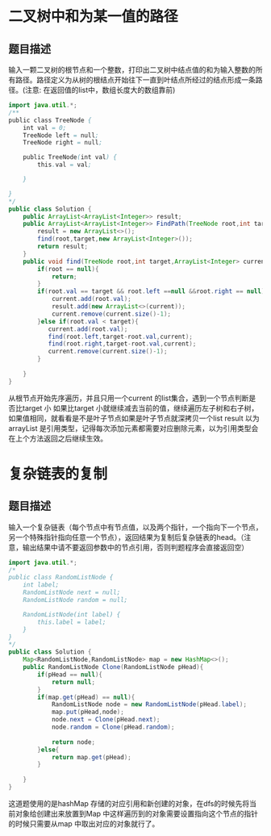 

# 二叉树中和为某一值的路径

## 题目描述

输入一颗二叉树的根节点和一个整数，打印出二叉树中结点值的和为输入整数的所有路径。路径定义为从树的根结点开始往下一直到叶结点所经过的结点形成一条路径。(注意: 在返回值的list中，数组长度大的数组靠前)

```java
import java.util.*;
/**
public class TreeNode {
    int val = 0;
    TreeNode left = null;
    TreeNode right = null;

    public TreeNode(int val) {
        this.val = val;

    }

}
*/
public class Solution {
    public ArrayList<ArrayList<Integer>> result;
    public ArrayList<ArrayList<Integer>> FindPath(TreeNode root,int target) {
        result = new ArrayList<>();
        find(root,target,new ArrayList<Integer>());
        return result;
    }
    public void find(TreeNode root,int target,ArrayList<Integer> current) {
        if(root == null){
            return;
        }
        if(root.val == target && root.left ==null &&root.right == null){
            current.add(root.val);
            result.add(new ArrayList<>(current));
            current.remove(current.size()-1);
        }else if(root.val < target){
           current.add(root.val);
           find(root.left,target-root.val,current);
           find(root.right,target-root.val,current);
           current.remove(current.size()-1);
        }
        
    }
}
```

从根节点开始先序遍历，并且只用一个current 的list集合，遇到一个节点判断是否比target 小 如果比target 小就继续减去当前的值，继续遍历左子树和右子树，如果值相同，就看看是不是叶子节点如果是叶子节点就深拷贝一个list result  以为arrayList 是引用类型，记得每次添加元素都需要对应删除元素，以为引用类型会在上个方法返回之后继续生效。



# 复杂链表的复制

## 题目描述

输入一个复杂链表（每个节点中有节点值，以及两个指针，一个指向下一个节点，另一个特殊指针指向任意一个节点），返回结果为复制后复杂链表的head。（注意，输出结果中请不要返回参数中的节点引用，否则判题程序会直接返回空）

```java
import java.util.*;
/*
public class RandomListNode {
    int label;
    RandomListNode next = null;
    RandomListNode random = null;

    RandomListNode(int label) {
        this.label = label;
    }
}
*/
public class Solution {
    Map<RandomListNode,RandomListNode> map = new HashMap<>();
    public RandomListNode Clone(RandomListNode pHead){
        if(pHead == null){
            return null;
        }
        if(map.get(pHead) == null){
            RandomListNode node = new RandomListNode(pHead.label);
            map.put(pHead,node);
            node.next = Clone(pHead.next);
            node.random = Clone(pHead.random);
            
            return node;
        }else{
            return map.get(pHead);
        }
        
    }
}
```

这道题使用的是hashMap 存储的对应引用和新创建的对象，在dfs的时候先将当前对象给创建出来放置到Map 中这样遍历到的对象需要设置指向这个节点的指针的时候只需要从map 中取出对应的对象就行了。